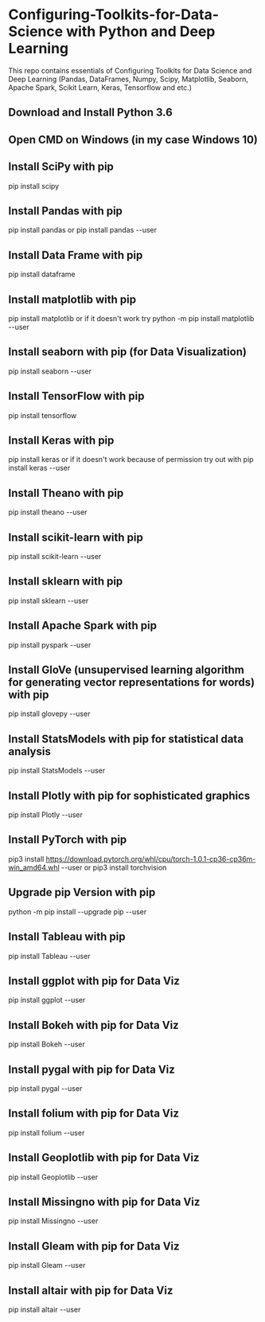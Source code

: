 # Configuring-Toolkits-for-Data-Science with Python and Deep Learning
This repo contains essentials of Configuring Toolkits for Data Science and Deep Learning (Pandas, DataFrames, Numpy, Scipy, Matplotlib, Seaborn, Apache Spark, Scikit Learn, Keras, Tensorflow and etc.)

## Download and Install Python 3.6

## Open CMD on Windows (in my case Windows 10)

## Install SciPy with pip
pip install scipy

## Install Pandas with pip
pip install pandas
or pip install pandas --user

## Install Data Frame with pip
pip install dataframe

## Install matplotlib with pip
pip install matplotlib
or if it doesn't work try python -m pip install matplotlib --user

## Install seaborn with pip (for Data Visualization) 
pip install seaborn --user

## Install TensorFlow with pip
pip install tensorflow

## Install Keras with pip
pip install keras
or if it doesn't work because of permission try out with pip install keras --user

## Install Theano with pip
pip install theano --user

## Install scikit-learn with pip
pip install scikit-learn --user

## Install sklearn with pip
pip install sklearn --user

## Install Apache Spark with pip
pip install pyspark --user

## Install GloVe (unsupervised learning algorithm for generating vector representations for words) with pip
pip install glovepy --user

## Install StatsModels with pip for statistical data analysis
pip install StatsModels --user

## Install Plotly with pip for sophisticated graphics
pip install Plotly --user

## Install PyTorch with pip
pip3 install https://download.pytorch.org/whl/cpu/torch-1.0.1-cp36-cp36m-win_amd64.whl --user
or pip3 install torchvision

## Upgrade pip Version with pip
python -m pip install --upgrade pip --user

## Install Tableau with pip
pip install Tableau --user

## Install ggplot with pip for Data Viz
pip install ggplot --user

## Install Bokeh with pip for Data Viz
pip install Bokeh --user

## Install pygal with pip for Data Viz
pip install pygal --user

## Install folium with pip for Data Viz
pip install folium --user

## Install Geoplotlib with pip for Data Viz
pip install Geoplotlib --user

## Install Missingno with pip for Data Viz
pip install Missingno --user

## Install Gleam with pip for Data Viz
pip install Gleam --user

## Install altair with pip for Data Viz
pip install altair --user
